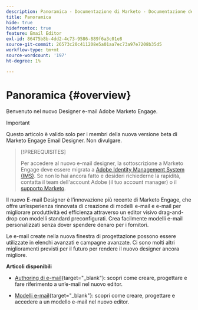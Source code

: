 ```yaml
---
description: Panoramica - Documentazione di Marketo - Documentazione del prodotto
title: Panoramica
hide: true
hidefromtoc: true
feature: Email Editor
exl-id: 86475b8b-4dd2-4c73-9586-889f6a3c01e8
source-git-commit: 26573c20c411208e5a01aa7ec73a97e7208b35d5
workflow-type: tm+mt
source-wordcount: '197'
ht-degree: 1%

---
```


# Panoramica {#overview}

Benvenuto nel nuovo Designer e-mail Adobe Marketo Engage.

>[!IMPORTANT]
>
>Questo articolo è valido solo per i membri della nuova versione beta di Marketo Engage Email Designer. Non divulgare.

>[!PREREQUISITES]
>
>Per accedere al nuovo e-mail designer, la sottoscrizione a Marketo Engage deve essere migrata a [Adobe Identity Management System (IMS)](https://experienceleague.adobe.com/it/docs/marketo/using/product-docs/administration/marketo-with-adobe-identity/adobe-identity-management-overview). Se non lo hai ancora fatto e desideri richiederne la rapidità, contatta il team dell&#39;account Adobe (il tuo account manager) o il [supporto Marketo](https://nation.marketo.com/t5/support/ct-p/Support).

Il nuovo E-mail Designer è l’innovazione più recente di Marketo Engage, che offre un’esperienza rinnovata di creazione di modelli e-mail e e-mail per migliorare produttività ed efficienza attraverso un editor visivo drag-and-drop con modelli standard preconfigurati. Crea facilmente modelli e-mail personalizzati senza dover spendere denaro per i fornitori.

Le e-mail create nella nuova finestra di progettazione possono essere utilizzate in elenchi avanzati e campagne avanzate. Ci sono molti altri miglioramenti previsti per il futuro per rendere il nuovo designer ancora migliore.

**Articoli disponibili**

* [Authoring di e-mail](/help/marketo/product-docs/email-marketing/general/beta-new-email-designer/email-authoring.md){target="_blank"}: scopri come creare, progettare e fare riferimento a un’e-mail nel nuovo editor.

* [Modelli e-mail](/help/marketo/product-docs/email-marketing/general/beta-new-email-designer/email-templates.md){target="_blank"}: scopri come creare, progettare e accedere a un modello e-mail nel nuovo editor.
